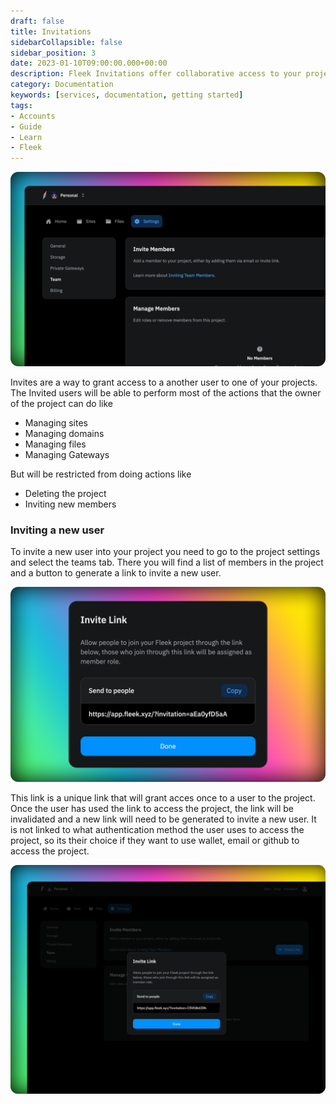 ```yaml
---
draft: false
title: Invitations
sidebarCollapsible: false
sidebar_position: 3
date: 2023-01-10T09:00:00.000+00:00
description: Fleek Invitations offer collaborative access to your projects. Learn about user permissions, managing members, and generating unique invite links.
category: Documentation
keywords: [services, documentation, getting started]
tags:
- Accounts
- Guide
- Learn
- Fleek
---
```


![](../images/set.png)

Invites are a way to grant access to a another user to one of your projects. The Invited users will be able to perform most of the actions that the owner of the project can do like

- Managing sites
- Managing domains
- Managing files
- Managing Gateways

But will be restricted from doing actions like

- Deleting the project
- Inviting new members

### Inviting a new user

To invite a new user into your project you need to go to the project settings and select the teams tab. There you will find a list of members in the project and a button to generate a link to invite a new user.

<div style={{textAlign: 'center'}}>

![Project Members](../images/link.png)

</div>

This link is a unique link that will grant acces once to a user to the project. Once the user has used the link to access the project, the link will be invalidated and a new link will need to be generated to invite a new user. It is not linked to what authentication method the user uses to access the project, so its their choice if they want to use wallet, email or github to access the project.

<div style={{textAlign: 'center'}}>

![Invite Link](../images/invitelink.png)

</div>
